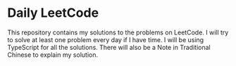 # Daily LeetCode

This repository contains my solutions to the problems on LeetCode. 
I will try to solve at least one problem every day if I have time. 
I will be using TypeScript for all the solutions.
There will also be a Note in Traditional Chinese to explain my solution.

